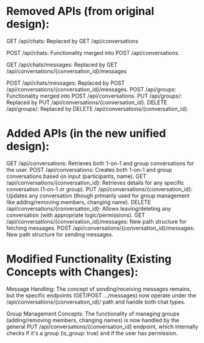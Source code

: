 # Removed APIs (from original design):

GET /api/chats: Replaced by GET /api/conversations

POST /api/chats: Functionality merged into POST /api/conversations.

GET /api/chats/messages: Replaced by GET /api/conversations/{conversation_id}/messages

POST /api/chats/messages: Replaced by POST /api/conversations/{conversation_id}/messages.
POST /api/groups: Functionality merged into POST /api/conversations.
PUT /api/groups/: Replaced by PUT /api/conversations/{conversation_id}.
DELETE /api/groups/: Replaced by DELETE /api/conversations/{conversation_id}.

# Added APIs (in the new unified design):

GET /api/conversations: Retrieves both 1-on-1 and group conversations for the user.
POST /api/conversations: Creates both 1-on-1 and group conversations based on input (participants, name).
GET /api/conversations/{conversation_id}: Retrieves details for any specific conversation (1-on-1 or group).
PUT /api/conversations/{conversation_id}: Updates any conversation (though primarily used for group management like adding/removing members, changing name).
DELETE /api/conversations/{conversation_id}: Allows leaving/deleting any conversation (with appropriate logic/permissions).
GET /api/conversations/{conversation_id}/messages: New path structure for fetching messages.
POST /api/conversations/{conversation_id}/messages: New path structure for sending messages.

# Modified Functionality (Existing Concepts with Changes):

Message Handling: The concept of sending/receiving messages remains, but the specific endpoints (GET/POST .../messages) now operate under the /api/conversations/{conversation_id}/ path and handle both chat types.

Group Management Concepts: The functionality of managing groups (adding/removing members, changing names) is now handled by the general PUT /api/conversations/{conversation_id} endpoint, which internally checks if it's a group (is_group: true) and if the user has permission.

